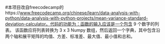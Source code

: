 #本项目改自freecodecamp的https://www.freecodecamp.org/chinese/learn/data-analysis-with-python/data-analysis-with-python-projects/mean-variance-standard-deviation-calculator。代码的功能为：函数的输入应该是一个包含 9 个数字的列表。 该函数应将列表转换为 3 x 3 Numpy 数组，然后返回一个字典，其中包含沿两个轴和展平矩阵的均值、方差、标准差、最大值、最小值和总和。
